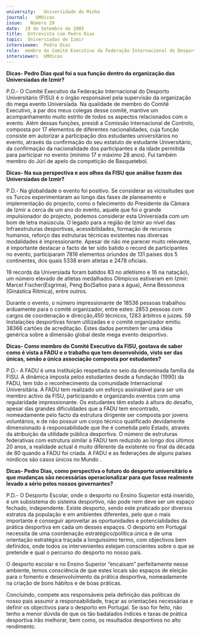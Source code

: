 ```yaml
---
university:   Universidade do Minho
journal:   UMdicas
issue:   Número 29
date:  19 de Setembro de 2005
title:  Entrevista com Pedro Dias
topic:  Universíadas de Izmir
interviewee:  Pedro Dias
role:  membro do Comité Executivo da Federação Internacional do Desporto Universitário (FISU)
interviewer:  UMdicas 
---
```

**Dicas- Pedro Dias qual foi a sua função dentro da organização das Universíadas de Izmir?**

 P.D.- O Comité Executivo da Federação Internacional do Desporto Universitário (FISU) é o órgão responsável pela supervisão da organização do mega evento Universíada. Na qualidade de membro do Comité Executivo, a par dos meus colegas desse comité, mantive um acompanhamento muito estrito de todos os aspectos relacionados com o evento. Além dessas funções, presidi a Comissão Internacional de Controlo, composta por 17 elementos de diferentes nacionalidades, cuja função consiste em autorizar a participação dos estudantes universitários no evento, através da confirmação do seu estatuto de estudante Universitário, da confirmação da nacionalidade dos participantes e da idade permitida para participar no evento (mínimo 17 e máximo 28 anos). Fui também membro do Júri de apelo da competição de Basquetebol.

**Dicas- Na sua perspectiva e aos olhos da FISU que análise fazem das Universíadas de Izmir?**

 P.D.- Na globalidade o evento foi positivo. Se considerar as vicissitudes que os Turcos experimentaram ao longo das fases de planeamento e implementação do projecto, como o falecimento do Presidente da Câmara de Izmir a cerca de um ano do evento, aquele que foi o grande impulsionador do projecto, podemos considerar esta Universíada com um bom de letra maiúscula. O legado para a região de Izmir ao nível das Infraestruturas desportivas, acessibilidades, formação de recursos humanos, reforço das estruturas técnicas existentes nas diversas modalidades é impressionante. Apesar de não me parecer muito relevante, é importante destacar o facto de ter sido batido o record de participantes no evento, participaram 7816 elementos oriundos de 131 países dos 5 continentes, dos quais 5338 eram atletas e 2478 oficiais.

 19 records da Universíada foram batidos 83 no atletismo e 16 na natação), um número elevado de atletas medalhados Olímpicos estiveram em Izmir: Marcel Fischer(Esgrima), Peng Bo(Saltos para a água), Anna Bessonova (Ginástica Rítmica), entre outros.

 Durante o evento, o número impressionante de 18536 pessoas trabalhou arduamente para o comité organizador, entre estes: 2853 pessoas com cargos de coordenação e direcção,450 técnicos, 1283 árbitros e juizes. 59 Instalações desportivas foram utilizadas e o comité organizador emitiu 38366 cartões de acreditação. Estes dados permitem ter uma ideia genérica sobre a dimensão global deste mega evento desportivo.

**Dicas- Como membro do Comité Executivo da FISU, gostava de saber como é vista a FADU e o trabalho que tem desenvolvido, visto ser das únicas, senão a única associação composta por estudantes?**

 P.D.- A FADU é uma instituição respeitada no seio da denominada família da FISU. A dinâmica imposta pelos estudantes desde a fundação (1990) da FADU, tem tido o reconhecimento da comunidade Internacional Universitária. A FADU tem realizado um esforço assinalável para ser um membro activo da FISU, participando e organizando eventos com uma regularidade impressionante. Os estudantes têm estado á altura do desafio, apesar das grandes dificuldades que a FADU tem encontrado, nomeadamente pelo facto da estrutura dirigente ser composta por jovens voluntários, e de não possuir um corpo técnico qualificado devidamente dimensionado à responsabilidade que lhe é cometida pelo Estado, através da atribuição da utilidade pública desportiva. O número de estruturas federativas com estrutura similar à FADU tem reduzido ao longo dos últimos 20 anos, a realidade actual é muito diferente da existente no final da década de 80 quando a FADU foi criada. A FADU e as federações de alguns países nórdicos são casos únicos no Mundo .

**Dicas- Pedro Dias, como perspectiva o futuro do desporto universitário e que mudanças são necessárias operacionalizar para que fosse realmente levado a sério pelos nossos governantes?**

 P.D.- O Desporto Escolar, onde o desporto no Ensino Superior está inserido, é um subsistema do sistema desportivo, não pode nem deve ser um espaço fechado, independente. Existe desporto, sendo este praticado por diversos estratos da população e em ambientes diferentes, pelo que o mais importante é conseguir aproveitar as oportunidades e potencialidades da prática desportiva em cada um desses espaços. O desporto em Portugal necessita de uma coordenação estratégico/política única e de uma orientação estratégica traçada a longuíssimo termo, com objectivos bem definidos, onde todos os intervenientes estejam conscientes sobre o que se pretende e qual o percurso do desporto no nosso país.

 O desporto escolar e no Ensino Superior “encaixam” perfeitamente nesse ambiente, temos consciência de que estes locais são espaços de eleição para o fomento e desenvolvimento da prática desportiva, nomeadamente na criação de bons hábitos e de boas práticas.

 Concluindo, compete aos responsáveis pela definição das políticas do nosso país assumir a responsabilidade, traçar as orientações necessárias e definir os objectivos para o desporto em Portugal. Se isso for feito, não tenho a menor dúvida de que os tão badalados índices e taxas de prática desportiva irão melhorar, bem como, os resultados desportivos no alto rendimento.

